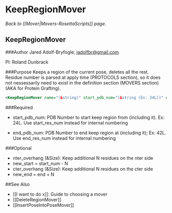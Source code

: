 # KeepRegionMover
*Back to [[Mover|Movers-RosettaScripts]] page.*
## KeepRegionMover

###Author
Jared Adolf-Bryfogle; jadolfbr@gmail.com

PI: Roland Dunbrack

###Purpose
Keeps a region of the current pose, deletes all the rest.  Residue number is parsed at apply time (PROTOCOLS section), so it does not nessessarily need to exist in the definition section (MOVERS section) (AKA for Protein Grafting).

```xml
<KeepRegionMover name="(&string)" start_pdb_num="(&string (Ex: 24L))" end_pdb_num="(&string (Ex: 42L))">
```

###Required

-   start\_pdb\_num: PDB Number to start keep region from (including it). Ex: 24L.  Use start\_res\_num instead for internal numbering 

-   end\_pdb\_num: PDB Number to end keep region at (including it); Ex: 42L. Use end\_res\_num instead for internal numbering

###Optional

-   nter\_overhang (&Size): Keep additional N residues on the nter side 
 - new_start = start_num - N
-   cter\_overhang (&Size): Keep additional N residues on the cter side
 - new_end = end + N

##See Also

* [[I want to do x]]: Guide to choosing a mover
* [[DeleteRegionMover]]
* [[InsertPoseIntoPoseMover]]
